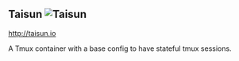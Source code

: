 ## Taisun ![Taisun](http://taisun.io/img/TaisunSmall.png)

http://taisun.io

A Tmux container with a base config to have stateful tmux sessions. 
